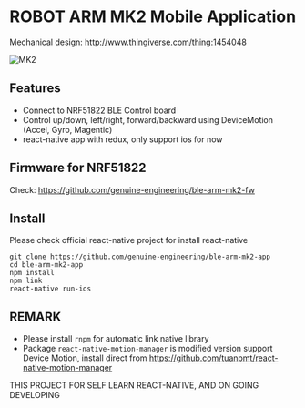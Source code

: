 # ROBOT ARM MK2 Mobile Application 

Mechanical design: http://www.thingiverse.com/thing:1454048

![MK2](http://thingiverse-production-new.s3.amazonaws.com/renders/fd/6a/20/49/04/3ed8d51cd6f4b9dd4e7e3726ac0d3a65_preview_featured.jpg)

## Features

- Connect to NRF51822 BLE Control board
- Control up/down, left/right, forward/backward using DeviceMotion (Accel, Gyro, Magentic)
- react-native app with redux, only support ios for now

## Firmware for NRF51822

Check: https://github.com/genuine-engineering/ble-arm-mk2-fw

## Install

Please check official react-native project for install react-native

```
git clone https://github.com/genuine-engineering/ble-arm-mk2-app
cd ble-arm-mk2-app
npm install
npm link
react-native run-ios
```

## REMARK

- Please install `rnpm` for automatic link native library
- Package `react-native-motion-manager` is modified version support Device Motion, install direct from https://github.com/tuanpmt/react-native-motion-manager

THIS PROJECT FOR SELF LEARN REACT-NATIVE, AND ON GOING DEVELOPING

